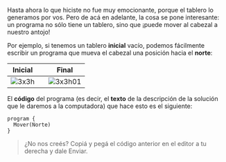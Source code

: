 Hasta ahora lo que hiciste no fue muy emocionante, porque el tablero lo generamos por vos. Pero de acá en adelante, la cosa se pone interesante: un programa no sólo tiene un tablero, sino que ¡puede mover al cabezal a nuestro antojo!

Por ejemplo, si tenemos un tablero **inicial** vacío, podemos fácilmente escribir un programa que mueva el cabezal una posición hacia el **norte**:

| Inicial |   | Final |
|:-------:|:-:|:-----:|
|![3x3h](https://raw.githubusercontent.com/sagrado-corazon-alcal/mumuki-fundamentos-gobstones-guia-1-primeros-programas/master/3x3h.png)|<i class="fa fa-arrow-right"></i>|![3x3h01](https://raw.githubusercontent.com/sagrado-corazon-alcal/mumuki-fundamentos-gobstones-guia-1-primeros-programas/master/3x3h01.png)|

El **código** del programa (es decir, el **texto** de la descripción de la solución que le daremos a la computadora) que hace esto es el siguiente:

```puppet
program {
  Mover(Norte)
}
```

> ¿No nos creés? Copiá y pegá el código anterior en el editor a tu derecha y dale Enviar.